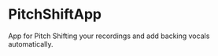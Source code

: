 PitchShiftApp
=============

App for Pitch Shifting your recordings and add backing vocals automatically.

